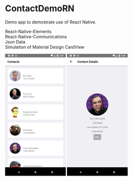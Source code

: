 # ContactDemoRN

Demo app to demostrate use of React Native.<br/>

React-Native-Elements<br/>
React-Native-Communications<br/>
Json Data<br/>
Simulation of Material Design CardView<br/>
<div>
<img src="ContactList.png" alt="ContactList.png" height="400dp">
  
<img src="ContactDetails.png" alt="ContactDetails.png" height="400dp">
</div>
